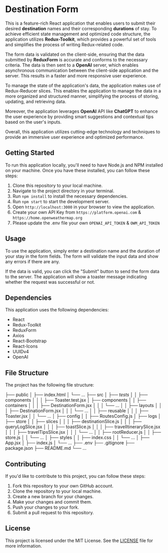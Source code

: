 # Destination Form

This is a feature-rich React application that enables users to submit their desired **destination** names and their corresponding **durations** of stay. To achieve efficient state management and optimized code structure, the application utilizes **Redux-Toolkit**, which provides a powerful set of tools and simplifies the process of writing Redux-related code.

The form data is validated on the client-side, ensuring that the data submitted by **ReduxForm** is accurate and conforms to the necessary criteria. The data is then sent to a **OpenAI** server, which enables asynchronous communication between the client-side application and the server. This results in a faster and more responsive user experience.

To manage the state of the application's data, the application makes use of Redux-Reducer slices. This enables the application to manage the data in a more organized and structured manner, simplifying the process of storing, updating, and retrieving data.

Moreover, the application leverages **OpenAI** API like **ChatGPT** to enhance the user experience by providing smart suggestions and contextual tips based on the user's inputs.

Overall, this application utilizes cutting-edge technology and techniques to provide an immersive user experience and optimized performance.

## Getting Started

To run this application locally, you'll need to have Node.js and NPM installed on your machine. Once you have these installed, you can follow these steps:

1.  Clone this repository to your local machine.
2.  Navigate to the project directory in your terminal.
3.  Run `npm install` to install the necessary dependencies.
4.  Run `npm start` to start the development server.
5.  Open `http://localhost:3000` in your browser to view the application.
6.  Create your own API Key from `https://platform.openai.com` & `https://home.openweathermap.org`
7.  Please update the .env file your own `OPENAI_API_TOKEN` & `OWM_API_TOKEN`

## Usage

To use the application, simply enter a destination name and the duration of your stay in the form fields. The form will validate the input data and show any errors if there are any.

If the data is valid, you can click the "Submit" button to send the form data to the server. The application will show a toaster message indicating whether the request was successful or not.

## Dependencies

This application uses the following dependencies:

- React
- Redux-Toolkit
- ReduxForm
- Axios
- React-Bootstrap
- React-Icons
- UUIDv4
- OpenAI

## File Structure

The project has the following file structure:

├── public
│ ├── index.html
│ └── ...
├── src
│ ├── _tests_
│ │ ├── components
│ │ │ ├── Toaster.test.jsx
│ ├── components
│ │ ├── containers
│ │ │ ├── DestinationForm.jsx
│ │ │ └── ...
│ │ ├── layouts
│ │ │ ├── DestinationForm.jsx
│ │ │ └── ...
│ │ ├── reusable
│ │ │ ├── Toaster.jsx
│ │ └── ...
│ ├── config
│ │ ├── RoutesConfig.js
│ ├── logs
│ ├── store
│ │ ├── slices
│ │ │ ├── destinationSlice.js
│ │ │ ├── queryLogSlice.jsx
│ │ │ ├── toastSlice.js
│ │ │ ├── travelItinerarySlice.jsx
│ │ │ ├── travelTipsSlice.jsx
│ │ │ └── ...
│ │ ├── rootReducer.js
│ │ ├── store.js
│ │ └── ...
│ ├── styles
│ │ ├── index.css
│ │ └── ...
│ ├── App.jsx
│ ├── index.js
│ └── ...
├── .env
├── .gitignore
├── package.json
├── README.md
└── ...

## Contributing

If you'd like to contribute to this project, you can follow these steps:

1.  Fork this repository to your own GitHub account.
2.  Clone the repository to your local machine.
3.  Create a new branch for your changes.
4.  Make your changes and commit them.
5.  Push your changes to your fork.
6.  Submit a pull request to this repository.

## License

This project is licensed under the MIT License. See the [LICENSE](https://chat.openai.com/chat/LICENSE) file for more information.
